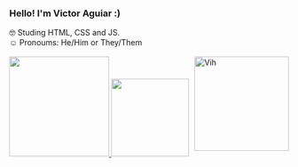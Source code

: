 ### Hello! I'm Victor Aguiar :)

🤓 Studing HTML, CSS and JS.<br>
☺️ Pronoums: He/Him or They/Them <br><br>
 <a href="https://github.com/victor-4guiar">
 <img height="180em" src="https://github-readme-stats.vercel.app/api?username=victor-4guiar&show_icons=true&theme=dark&include_all_commits=true&count_private=true"/>
 <img height="140em" src="https://github-readme-stats.vercel.app/api/top-langs/?username=victor-4guiar&layout=compact&langs_count=7&theme=dark"/>
 <img height="170em" align="right" alt="Vih" src="https://media.discordapp.net/attachments/918659534338269224/958381940443054090/vih.gif">
